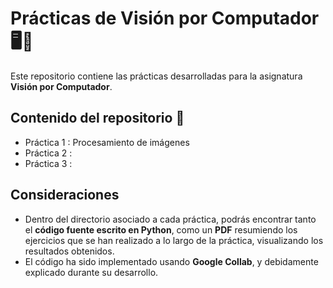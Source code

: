 # Prácticas de Visión por Computador 🖥️📸

Este repositorio contiene las prácticas desarrolladas para la asignatura **Visión por Computador**.

## Contenido del repositorio 📂
- Práctica 1 : Procesamiento de imágenes
- Práctica 2 : 
- Práctica 3 :

## Consideraciones
- Dentro del directorio asociado a cada práctica, podrás encontrar tanto el **código fuente escrito en Python**, como un **PDF** resumiendo los ejercicios que se han realizado a lo largo de la práctica, visualizando los resultados obtenidos.
- El código ha sido implementado usando **Google Collab**, y debidamente explicado durante su desarrollo.

